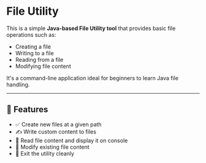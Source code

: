 #  File Utility 

This is a simple **Java-based File Utility tool** that provides basic file operations such as:

- Creating a file
- Writing to a file
- Reading from a file
- Modifying file content

It's a command-line application ideal for beginners to learn Java file handling.

---

## 🧰 Features

- ✅ Create new files at a given path
- ✍️ Write custom content to files
- 📖 Read file content and display it on console
- 🔁 Modify existing file content
- 🛑 Exit the utility cleanly
